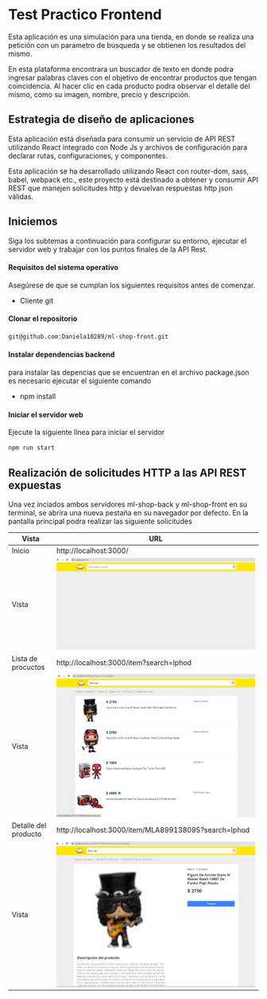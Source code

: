 # Test Practico Frontend

Esta aplicación es una simulación para una tienda, en donde se realiza una petición con un parametro de busqueda y se obtienen los resultados del mismo.

En esta plataforma encontrara un buscador de texto en donde podra ingresar palabras claves con el objetivo de encontrar productos que tengan coincidencia. Al hacer clic en cada producto podra observar el detalle del mismo, como su imagen, nombre, precio y descripción.

## Estrategia de diseño de aplicaciones

Esta aplicación está diseñada para consumir un servicio de API REST utilizando React integrado con Node Js y archivos de configuración para declarar rutas, configuraciones, y componentes.

Esta aplicación se ha desarrollado utilizando React con router-dom, sass, babel, webpack etc., este proyecto está destinado a obtener y consumir API REST que manejen solicitudes http y devuelvan respuestas http json válidas.

## Iniciemos

Siga los subtemas a continuación para configurar su entorno, ejecutar el servidor web y trabajar con los puntos finales de la API Rest.

#### Requisitos del sistema operativo
Asegúrese de que se cumplan los siguientes requisitos antes de comenzar.

- Cliente git

#### Clonar el repositorio

```sh
git@github.com:Daniela10289/ml-shop-front.git
```

#### Instalar dependencias backend

para instalar las depencias que se encuentran en el archivo package.json es necesario ejecutar el siguiente comando

- npm install

#### Iniciar el servidor web

Ejecute la siguiente línea para iniciar el servidor

```sh
npm run start
```

## Realización de solicitudes HTTP a las API REST expuestas

Una vez inciados ambos servidores ml-shop-back y ml-shop-front en su terminal, se abrira una nueva pestaña en su navegador por defecto.
En la pantalla principal podra realizar las siguiente solicitudes

| Vista | URL |
| ------ | ------ |
| Inicio | http://localhost:3000/ |
| Vista | ![](docs/assets/home.png) |
| Lista de procuctos | http://localhost:3000/item?search=Iphod |
| Vista | ![](docs/assets/list.png) |
| Detalle del producto | http://localhost:3000/item/MLA899138095?search=Iphod |
| Vista | ![](docs/assets/detail.png) |